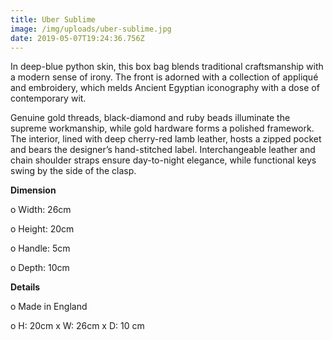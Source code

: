 ```yaml
---
title: Uber Sublime
image: /img/uploads/uber-sublime.jpg
date: 2019-05-07T19:24:36.756Z
---
```

In deep-blue python skin, this box bag blends traditional craftsmanship with a modern sense of irony. The front is adorned with a collection of appliqué and embroidery, which melds Ancient Egyptian iconography with a dose of contemporary wit. 

Genuine gold threads, black-diamond and ruby beads illuminate the supreme workmanship, while gold hardware forms a polished framework. The interior, lined with deep cherry-red lamb leather, hosts a zipped pocket and bears the designer’s hand-stitched label. Interchangeable leather and chain shoulder straps ensure day-to-night elegance, while functional keys swing by the side of the clasp.

**Dimension**

o Width: 26cm

o Height: 20cm

o Handle: 5cm

o Depth: 10cm

**Details**

o Made in England

o H: 20cm x W: 26cm x D: 10 cm
